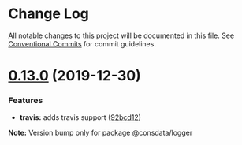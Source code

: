 # Change Log

All notable changes to this project will be documented in this file.
See [Conventional Commits](https://conventionalcommits.org) for commit guidelines.

# [0.13.0](https://github.com/Consdata/logger/compare/v0.12.1...v0.13.0) (2019-12-30)


### Features

* **travis:** adds travis support ([92bcd12](https://github.com/Consdata/logger/commit/92bcd12))







**Note:** Version bump only for package @consdata/logger
